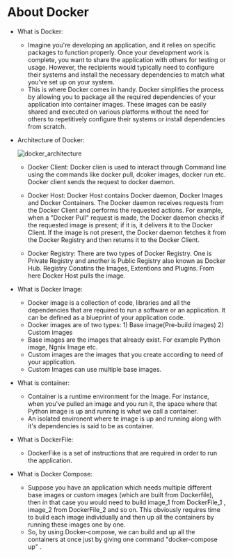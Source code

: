 # About Docker

- What is Docker:
  * Imagine you're developing an application, and it relies on specific packages to function properly. Once your development work is complete, you want to share the application with others for testing or usage. However, the recipients would typically need to configure their systems and install the necessary dependencies to match what you've set up on your system.
  * This is where Docker comes in handy. Docker simplifies the process by allowing you to package all the required dependencies of your application into container images. These images can be easily shared and executed on various platforms without the need for others to repetitively configure their systems or install dependencies from scratch.
    
- Architecture of Docker:
  
  ![docker_architecture](https://github.com/AnjaliPPrajapati/DockerLearning/assets/134782477/578e6a7a-c952-4085-847c-5e5c6f1197a6)
  
  * Docker Client: Docker clien is used to interact through Command line using the commands like docker pull, dcoker images, docker run etc. Docker client sends the request to docker daemon.
    
  * Docker Host: Docker Host contains Docker daemon, Docker Images and Docker Containers. The Docker daemon receives requests from the Docker Client and performs the requested actions. For example, when a "Docker Pull" request is made, the Docker daemon checks if the requested image is present; if it is, it delivers it to the Docker Client. If the image is not present, the Docker daemon fetches it from the Docker Registry and then returns it to the Docker Client.
    
  * Docker Registry: There are two types of Docker Registry. One is Private Registry and another is Public Registry also known as Docker Hub. Registry Conatins the Images, Extentions and Plugins. From here Docker Host pulls the image.
    
- What is Docker Image:
  * Docker image is a collection of code, libraries and all the dependencies that are required to run a software or an application. It can be defined as a blueprint of your application code.
  * Docker images are of two types: 1) Base image(Pre-build images) 2) Custom images
  * Base images are the images that already exist. For example Python image, Ngnix Image etc.
  * Custom images are the images that you create according to need of your application.
  * Custom Images can use multiple base images.
    
- What is container:
  * Container is a runtime environment for the Image. For instance, when you've pulled an image and you run it, the space where that Python image is up and running is what we call a container.
  * An isolated environent where te image is up and running along with it's dependencies is said to be as container.
    
- What is DockerFile:
  * DockerFike is a set of instructions that are required in order to run the application.
    
- What is Docker Compose:
  * Suppose you have an application which needs multiple different base images or custom images (which are built from Dockerfile), then in that case you would need to build image_1 from DockerFile_1 , image_2 from DockerFile_2 and so on. This obviously requires time to build each image individually and then up all the containers by running these images one by one.
  * So, by using Docker-compose, we can build and up all the containers at once just by giving one command "docker-compose up" .
